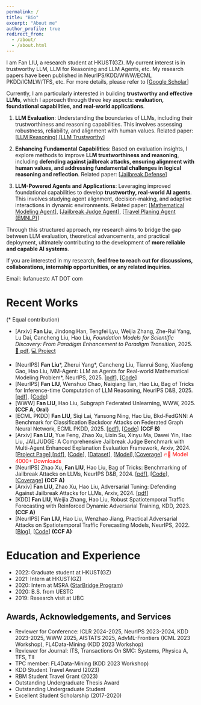 ```yaml
---
permalink: /
title: "Bio"
excerpt: "About me"
author_profile: true
redirect_from: 
  - /about/
  - /about.html
---
```


I am Fan LIU, a research student at HKUST(GZ). My current interest is in trustworthy LLM, LLM for Reasoning and LLM Agents,  etc. My research papers  have been published in NeurIPS/KDD/WWW/ECML PKDD/ICMLW/TFS, etc.  For more details, please refer to [[Google Scholar](https://scholar.google.com/citations?hl=en&user=w_T6VSsAAAAJ&view_op=list_works&gmla=AJsN-F6dCU5T7zqsidfpbWQ8dM-gnrcr_B7HR2Al0KB-Da0O4rcUVdg50B8s5frd_M45ZL6BePe8-CSTML8ov3F66_cbUYBgM835uoGWaepf8tveijtCUcc)]


Currently, I am particularly interested in building **trustworthy and effective  LLMs**, which I approach through three key aspects: **evaluation, foundational capabilities, and real-world applications**.

1. **LLM Evaluation**: Understanding the boundaries of LLMs, including their trustworthiness and reasoning capabilities. This involves assessing robustness, reliability, and alignment with human values.
Related paper: [[LLM Reasoning](https://arxiv.org/pdf/2502.07191)],[[LLM Trustworthy](http://arxiv.org/abs/2406.09324)]

2. **Enhancing Fundamental Capabilities**: Based on evaluation insights, I explore methods to improve **LLM trustworthiness and reasoning**, including **defending against jailbreak attacks, ensuring alignment with human values, and addressing fundamental challenges in logical reasoning and reflection**.
Related paper: [[Jailbreak Defense](https://arxiv.org/pdf/2406.06622)]

3. **LLM-Powered Agents and Applications**: Leveraging improved foundational capabilities to develop **trustworthy, real-world AI agents**. This involves studying agent alignment, decision-making, and adaptive interactions in dynamic environments.
Related paper: [[Mathematical Modeling Agent](https://arxiv.org/pdf/2505.14148)], [[Jailbreak Judge Agent](https://arxiv.org/pdf/2410.12855)], [[Travel Planing Agent (EMNLP)](https://arxiv.org/abs/2504.08694)]

Through this structured approach, my research aims to bridge the gap between LLM evaluation, theoretical advancements, and practical deployment, ultimately contributing to the development of **more reliable and capable AI systems**.

If you are interested in my research, **feel free to reach out for discussions, collaborations, internship opportunities, or any related inquiries**.  

Email: liufanuestc AT DOT com



Recent Works
======
(* Equal contribution)
- [Arxiv] **Fan Liu**, Jindong Han, Tengfei Lyu, Weijia Zhang, Zhe-Rui Yang, Lu Dai, Cancheng Liu, Hao Liu, *Foundation Models for Scientific Discovery: From Paradigm Enhancement to Paradigm Transition*, 2025. [📄 pdf](https://www.researchgate.net/publication/392172352_Foundation_Models_for_Scientific_Discovery_From_Paradigm_Enhancement_to_Paradigm_Transition), [💻 Project](https://github.com/usail-hkust/Awesome-Foundation-Models-for-Scientific-Discovery)
* [NeurIPS] **Fan Liu**\*, Zherui Yang\*, Cancheng Liu, Tianrui Song, Xiaofeng Gao, Hao Liu, MM-Agent: LLM as Agents for Real-world Mathematical Modeling Problem*, NeurIPS, 2025. [[pdf](https://arxiv.org/pdf/2505.14148)], [[Code](https://github.com/usail-hkust/LLM-MM-Agent)]  
* [NeurIPS] **Fan LIU**, Wenshuo Chao, Naiqiang Tan, Hao Liu, Bag of Tricks for Inference-time Computation of LLM Reasoning, NeurIPS D&B, 2025. [[pdf](https://arxiv.org/pdf/2502.07191)], [[Code](https://github.com/usail-hkust/benchmark_inference_time_computation_LLM)]
* [WWW] **Fan LIU**, Hao Liu, Subgraph Federated Unlearning, WWW, 2025. **(CCF A, Oral)**
* [ECML PKDD] **Fan LIU**, Siqi Lai, Yansong Ning, Hao Liu, Bkd-FedGNN: A Benchmark for Classification Backdoor Attacks on Federated Graph Neural Network, ECML PKDD, 2025. [[pdf](https://arxiv.org/abs/2306.10351)], [[Code](https://github.com/usail-hkust/BkdFedGCN)] **(CCF B)**
* [Arxiv] **Fan LIU**, Yue Feng, Zhao Xu, Lixin Su, Xinyu Ma, Dawei Yin, Hao Liu, JAILJUDGE: A Comprehensive Jailbreak Judge Benchmark with Multi-Agent Enhanced Explanation Evaluation Framework, Arxiv, 2024. [[Project Page](https://usail-hkust.github.io/Jailjudge/)],[[pdf](https://arxiv.org/pdf/2410.12855)], [[Code](https://github.com/usail-hkust/Jailjudge/)], [[Dataset](https://huggingface.co/datasets/usail-hkust/JailJudge)], [[Model](https://huggingface.co/usail-hkust/JailJudge-guard)],[[Coverage](https://mp.weixin.qq.com/s/eu9GLk_MNjPe80R5FrV_tg)] <span style="color:red;">🔥🚀 Model 4000+ Downloads</span>
* [NeurIPS] Zhao Xu, **Fan LIU**, Hao Liu, Bag of Tricks: Benchmarking of Jailbreak Attacks on LLMs, NeurIPS D&B, 2024. [[pdf](http://arxiv.org/abs/2406.09324)], [[Code](https://github.com/usail-hkust/Bag_of_Tricks_for_LLM_Jailbreaking)],[[Coverage](https://mp.weixin.qq.com/s/KulCxJm1wgz2fqorfuJ3Iw)] **(CCF A)**
* [Arxiv] **Fan LIU**, Zhao Xu, Hao Liu, Adversarial Tuning: Defending Against Jailbreak Attacks for LLMs, Arxiv, 2024. [[pdf](https://arxiv.org/pdf/2406.06622)]
* [KDD] **Fan LIU**, Weijia Zhang, Hao Liu, Robust Spatiotemporal Traffic Forecasting with Reinforced Dynamic Adversarial Training, KDD, 2023. **(CCF A)**
* [NeurIPS] **Fan LIU**, Hao Liu, Wenzhao Jiang, Practical Adversarial Attacks on Spatiotemporal Traffic Forecasting Models, NeurIPS, 2022. [[Blog](https://hackmd.io/@tungsomot/H1CtgXDEo)], [[Code](https://github.com/usail-hkust/Adv-ST)] **(CCF A)**


Education and Experience
======
* 2022: Graduate student at HKUST(GZ)
* 2021: Intern at HKUST(GZ)
* 2020: Intern at MSRA ([StarBridge Program](https://www.msra.cn/zh-cn/connections/academic-programs/xingqiao)) 
* 2020: B.S. from UESTC   
* 2019: Research visit at UBC  


Awards, Acknowledgements, and Services
------
* Reviewer for Conference: ICLR 2024-2025, NeurIPS 2023-2024, KDD 2023-2025, WWW 2025, AISTATS 2025, AdvML-Frontiers (ICML 2023 Workshop), FL4Data-Mining (KDD 2023 Workshop)
* Reviewer for Journal: ITS, Transactions On SMC: Systems, Physica A, TFS, TII
* TPC member: FL4Data-Mining (KDD 2023 Workshop)
* KDD Student Travel Award (2023)
* RBM Student Travel Grant (2023)
* Outstanding Undergraduate Thesis Award
* Outstanding Undergraduate Student
* Excellent Student Scholarship (2017-2020)
